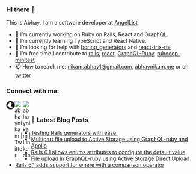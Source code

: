 ### Hi there 👋

This is Abhay, I am a software developer at [AngelList](https://angellist.com/)

- 🔭 I’m currently working on Ruby on Rails, React and GraphQL.
- 🌱 I’m currently learning TypeScript and React Native.
- 👯 I’m looking for help with [boring_generators](https://github.com/abhaynikam/boring_generators) and [react-trix-rte](https://github.com/abhaynikam/react-trix-rte)
- 🤘 I’m free time I contribute to [rails](https://contributors.rubyonrails.org/contributors/abhay-nikam/commits), [react](https://reactjs.org/acknowledgements.html/), [GraphQL-Ruby](https://github.com/rmosolgo/graphql-ruby/graphs/contributors), [rubocop-minitest](https://github.com/rubocop-hq/rubocop-minitest/graphs/contributors)
- 📫 How to reach me: [nikam.abhay1@gmail.com](mailto:nikam.abhay1@gmail.com), [abhaynikam.me](abhaynikam.me) or on [twitter](https://twitter.com/abhaynikam13)

### Connect with me:

[<img align="left" alt="abhaynikam.me" width="22px" src="https://raw.githubusercontent.com/iconic/open-iconic/master/svg/globe.svg" />][website]
[<img align="left" alt="abhaynikam | Twitter" width="22px" src="https://cdn.jsdelivr.net/npm/simple-icons@v3/icons/twitter.svg" />][twitter]
[<img align="left" alt="abhaynikam | LinkedIn" width="22px" src="https://cdn.jsdelivr.net/npm/simple-icons@v3/icons/linkedin.svg" />][linkedin]

<br />

### 📕 Latest Blog Posts

<!-- BLOG-POST-LIST:START -->
- [Testing Rails generators with ease.](https://www.abhaynikam.me/posts/rails_generator_testing/)
- [Multipart file upload to Active Storage using GraphQL-ruby and Apollo](https://www.abhaynikam.me/posts/active-storage-multipart-file-upload-graphql-ruby/)
- [Rails 6.1 allows enums attributes to configure the default value](https://blog.bigbinary.com/2020/07/21/rails-6-1-allows-enums-attributes-to-have-default-value.html)
- [File upload in GraphQL-ruby using Active Storage Direct Upload](https://www.abhaynikam.me/posts/active-storage-direct-file-upload-graphql-ruby/)
- [Rails 6.1 adds support for where with a comparison operator](https://blog.bigbinary.com/2020/07/14/rails-6-1-adds-support-for-where-with-comparison-operator.html)
<!-- BLOG-POST-LIST:END -->

[website]: http://abhaynikam.me/
[twitter]: https://twitter.com/abhaynikam13
[linkedin]: https://www.linkedin.com/in/abhaynikam
